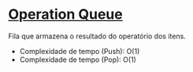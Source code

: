 # [Operation Queue](op_queue.cpp)

<!-- *Read in [English](README.en.md)* -->

Fila que armazena o resultado do operatório dos itens.

* Complexidade de tempo (Push): O(1)
* Complexidade de tempo (Pop): O(1)

